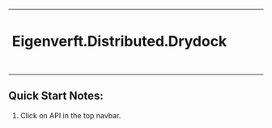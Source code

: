 ﻿---
_layout: landing
---

<table border="0" style="border-collapse: collapse; width: 100%;">
  <tr style="border: 0;">
    <td style="vertical-align: middle; padding: 0px; border: 0;">
      <img src="images/blackbytes_small.gif" alt="Eigenverft.Distributed.Drydock" height="125">
    </td>
    <td style="vertical-align: middle; border: 0; width: 100%;">
      <h1 style="margin: 0;">Eigenverft.Distributed.Drydock</h1>
    </td>
  </tr>
</table>

## Quick Start Notes:

1. Click on API in the top navbar.